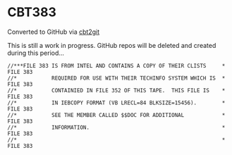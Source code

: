 # CBT383
Converted to GitHub via [cbt2git](https://github.com/wizardofzos/cbt2git)

This is still a work in progress. GitHub repos will be deleted and created during this period...

```
//***FILE 383 IS FROM INTEL AND CONTAINS A COPY OF THEIR CLISTS     *   FILE 383
//*           REQUIRED FOR USE WITH THEIR TECHINFO SYSTEM WHICH IS  *   FILE 383
//*           CONTAINIED IN FILE 352 OF THIS TAPE.  THIS FILE IS    *   FILE 383
//*           IN IEBCOPY FORMAT (VB LRECL=84 BLKSIZE=15456).        *   FILE 383
//*           SEE THE MEMBER CALLED $$DOC FOR ADDITIONAL            *   FILE 383
//*           INFORMATION.                                          *   FILE 383
//*                                                                 *   FILE 383
```
